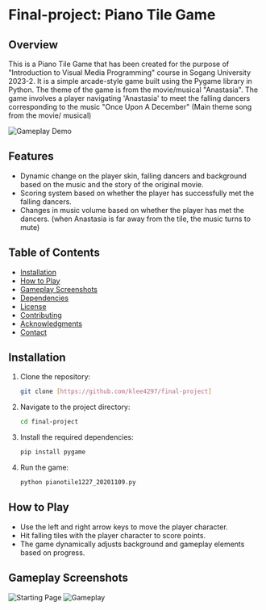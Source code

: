 # Final-project: Piano Tile Game

## Overview

This is a Piano Tile Game that has been created for the purpose of "Introduction to Visual Media Programming" course in Sogang University 2023-2.
It is a simple arcade-style game built using the Pygame library in Python. The theme of the game is from the movie/musical "Anastasia". The game involves a player navigating 'Anastasia' to meet the falling dancers corresponding to the music "Once Upon A December" (Main theme song from the movie/ musical)

![Gameplay Demo](demo.gif)

## Features

- Dynamic change on the player skin, falling dancers and background based on the music and the story of the original movie.
- Scoring system based on whether the player has successfully met the falling dancers.
- Changes in music volume based on whether the player has met the dancers. (when Anastasia is far away from the tile, the music turns to mute)

## Table of Contents

- [Installation](#installation)
- [How to Play](#how-to-play)
- [Gameplay Screenshots](#gameplay-screenshots)
- [Dependencies](#dependencies)
- [License](#license)
- [Contributing](#contributing)
- [Acknowledgments](#acknowledgments)
- [Contact](#contact)

## Installation

1. Clone the repository:

    ```bash
    git clone [https://github.com/klee4297/final-project]
    ```

2. Navigate to the project directory:

    ```bash
    cd final-project
    ```

3. Install the required dependencies:

    ```bash
    pip install pygame
    ```

4. Run the game:

    ```bash
    python pianotile1227_20201109.py
    ```

## How to Play

- Use the left and right arrow keys to move the player character.
- Hit falling tiles with the player character to score points.
- The game dynamically adjusts background and gameplay elements based on progress.

## Gameplay Screenshots

![Starting Page](screenshots/starting_page.png)
![Gameplay](screenshots/gameplay.png)


